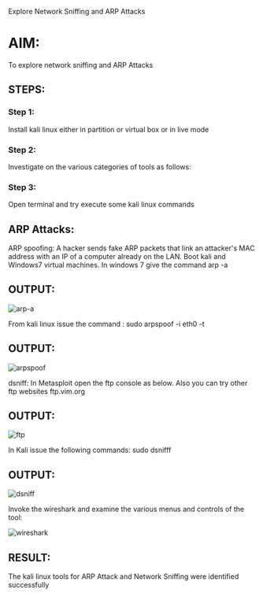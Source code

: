  Explore Network Sniffing and ARP Attacks

# AIM:

To explore network sniffing and ARP Attacks

## STEPS:

### Step 1:

Install kali linux either in partition or virtual box or in live mode

### Step 2:

Investigate on the various categories of tools as follows:


### Step 3:
Open terminal and try execute some kali linux commands

## ARP Attacks:  
ARP spoofing: A hacker sends fake ARP packets that link an attacker's MAC address with an IP of a computer already on the LAN. 
Boot kali and Windows7 virtual machines.
In windows 7 give the command arp -a
## OUTPUT:

![arp-a](https://github.com/prithviraj5703/ARP-Attack-and-Network-Sniffing/assets/121418418/9b9f52db-8ec5-4222-9286-e6f81faf5685)


From kali linux issue the command :
sudo arpspoof -i eth0 -t <target system> <gateway>
## OUTPUT:

![arpspoof](https://github.com/prithviraj5703/ARP-Attack-and-Network-Sniffing/assets/121418418/16855139-7ac5-4346-a8bb-353bcb924250)

 dsniff:
In Metasploit open the ftp console as below. Also you can try other ftp websites ftp.vim.org
## OUTPUT:


![ftp](https://github.com/prithviraj5703/ARP-Attack-and-Network-Sniffing/assets/121418418/1e345053-dc1a-488f-94ad-001d1fbbb0c8)


In Kali issue the following commands:
sudo dsnifff
## OUTPUT:

![dsniff](https://github.com/prithviraj5703/ARP-Attack-and-Network-Sniffing/assets/121418418/8c918348-a2c5-4e6e-944e-b7f49c5d3960)


Invoke the wireshark and examine the various menus  and controls of the tool:

![wireshark](https://github.com/prithviraj5703/ARP-Attack-and-Network-Sniffing/assets/121418418/ab6973c3-143e-47f6-8710-df78184d0e2d)


## RESULT:
The kali linux tools for ARP Attack and Network Sniffing were identified successfully